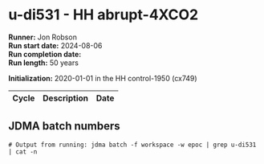 # u-di531 - HH abrupt-4XCO2

**Runner:** Jon Robson  
**Run start date:** 2024-08-06  
**Run completion date:**  
**Run length:** 50 years  

**Initialization:** 2020-01-01 in the HH control-1950 (cx749)

| Cycle | Description | Date |
| --- | --- | --- |

## JDMA batch numbers
```
# Output from running: jdma batch -f workspace -w epoc | grep u-di531 | cat -n

```
